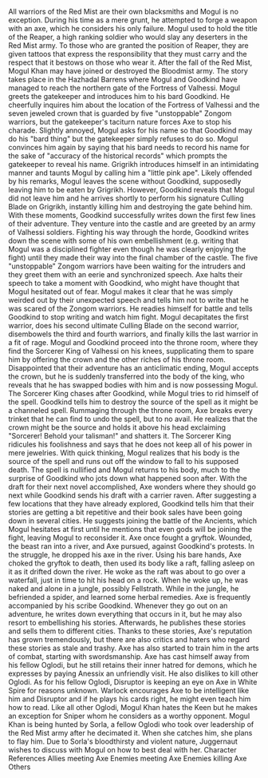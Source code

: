 


All warriors of the Red Mist are their own blacksmiths and Mogul is no exception. During his time as a mere grunt, he attempted to forge a weapon with an axe, which he considers his only failure.
Mogul used to hold the title of the Reaper, a high ranking soldier who would slay any deserters in the Red Mist army. To those who are granted the position of Reaper, they are given tattoos that express the responsibility that they must carry and the respect that it bestows on those who wear it.
After the fall of the Red Mist, Mogul Khan may have joined or destroyed the Bloodmist army.
The story takes place in the Hazhadal Barrens where Mogul and Goodkind have managed to reach the northern gate of the Fortress of Valhessi. Mogul greets the gatekeeper and introduces him to his bard Goodkind. He cheerfully inquires him about the location of the Fortress of Valhessi and the seven jeweled crown that is guarded by five "unstoppable" Zongom warriors, but the gatekeeper's taciturn nature forces Axe to stop his charade.
Slightly annoyed, Mogul asks for his name so that Goodkind may do his "bard thing" but the gatekeeper simply refuses to do so. Mogul convinces him again by saying that his bard needs to record his name for the sake of "accuracy of the historical records" which prompts the gatekeeper to reveal his name. Grigrikh introduces himself in an intimidating manner and taunts Mogul by calling him a "little pink ape". Likely offended by his remarks, Mogul leaves the scene without Goodkind, supposedly leaving him to be eaten by Grigrikh.
However, Goodkind reveals that Mogul did not leave him and he arrives shortly to perform his signature  Culling Blade on Grigrikh, instantly killing him and destroying the gate behind him. With these moments, Goodkind successfully writes down the first few lines of their adventure. They venture into the castle and are greeted by an army of Valhessi soldiers. Fighting his way through the horde, Goodkind writes down the scene with some of his own embellishment (e.g. writing that Mogul was a disciplined fighter even though he was clearly enjoying the fight) until they made their way into the final chamber of the castle.
The five "unstoppable" Zongom warriors have been waiting for the intruders and they greet them with an eerie and synchronized speech. Axe halts their speech to take a moment with Goodkind, who might have thought that Mogul hesitated out of fear. Mogul makes it clear that he was simply weirded out by their unexpected speech and tells him not to write that he was scared of the Zongom warriors. He readies himself for battle and tells Goodkind to stop writing and watch him fight. Mogul decapitates the first warrior, does his second ultimate  Culling Blade on the second warrior, disembowels the third and fourth warriors, and finally kills the last warrior in a fit of rage.
Mogul and Goodkind proceed into the throne room, where they find the Sorcerer King of Valhessi on his knees, supplicating them to spare him by offering the crown and the other riches of his throne room. Disappointed that their adventure has an anticlimatic ending, Mogul accepts the crown, but he is suddenly transferred into the body of the king, who reveals that he has swapped bodies with him and is now possessing Mogul. The Sorcerer King chases after Goodkind, while Mogul tries to rid himself of the spell. Goodkind tells him to destroy the source of the spell as it might be a channeled spell.
Rummaging through the throne room, Axe breaks every trinket that he can find to undo the spell, but to no avail. He realizes that the crown might be the source and holds it above his head exclaiming "Sorcerer! Behold your talisman!" and shatters it. The Sorcerer King ridicules his foolishness and says that he does not keep all of his power in mere jewelries. With quick thinking, Mogul realizes that his body is the source of the spell and runs out off the window to fall to his supposed death. The spell is nullified and Mogul returns to his body, much to the surprise of Goodkind who jots down what happened soon after.
With the draft for their next novel accomplished, Axe wonders where they should go next while Goodkind sends his draft with a carrier raven. After suggesting a few locations that they have already explored, Goodkind tells him that their stories are getting a bit repetitive and their book sales have been going down in several cities. He suggests joining the battle of the Ancients, which Mogul hesitates at first until he mentions that even gods will be joining the fight, leaving Mogul to reconsider it.
Axe once fought a gryftok. Wounded, the beast ran into a river, and Axe pursued, against Goodkind's protests. In the struggle, he dropped his axe in the river. Using his bare hands, Axe choked the gryftok to death, then used its body like a raft, falling asleep on it as it drifted down the river. He woke as the raft was about to go over a waterfall, just in time to hit his head on a rock. When he woke up, he was naked and alone in a jungle, possibly Fellstrath.
While in the jungle, he befriended a spider, and learned some herbal remedies.
Axe is frequently accompanied by his scribe Goodkind. Whenever they go out on an adventure, he writes down everything that occurs in it, but he may also resort to embellishing his stories. Afterwards, he publishes these stories and sells them to different cities. Thanks to these stories, Axe's reputation has grown tremendously, but there are also critics and haters who regard these stories as stale and trashy. Axe has also started to train him in the arts of combat, starting with swordsmanship.
Axe has cast himself away from his fellow Oglodi, but he still retains their inner hatred for demons, which he expresses by paying Anessix an unfriendly visit. He also dislikes to kill other Oglodi. As for his fellow Oglodi,  Disruptor is keeping an eye on Axe in White Spire for reasons unknown.  Warlock encourages Axe to be intelligent like him and Disruptor and if he plays his cards right, he might even teach him how to read.
Like all other Oglodi, Mogul Khan hates the Keen but he makes an exception for  Sniper whom he considers as a worthy opponent.
Mogul Khan is being hunted by Sorla, a fellow Oglodi who took over leadership of the Red Mist army after he decimated it. When she catches him, she plans to flay him. Due to Sorla's bloodthirsty and violent nature,  Juggernaut wishes to discuss with Mogul on how to best deal with her.
Character References
Allies meeting Axe
Enemies meeting Axe
Enemies killing Axe
Others
